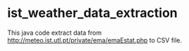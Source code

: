 ist_weather_data_extraction
===========================

This java code extract data from http://meteo.ist.utl.pt/private/ema/emaEstat.php to CSV file.
